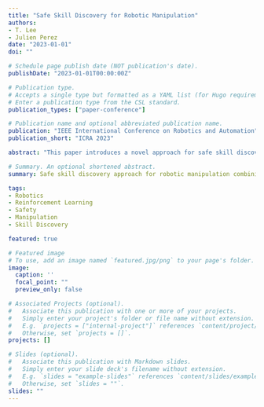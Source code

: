 ```yaml
---
title: "Safe Skill Discovery for Robotic Manipulation"
authors:
- T. Lee
- Julien Perez
date: "2023-01-01"
doi: ""

# Schedule page publish date (NOT publication's date).
publishDate: "2023-01-01T00:00:00Z"

# Publication type.
# Accepts a single type but formatted as a YAML list (for Hugo requirements).
# Enter a publication type from the CSL standard.
publication_types: ["paper-conference"]

# Publication name and optional abbreviated publication name.
publication: "IEEE International Conference on Robotics and Automation"
publication_short: "ICRA 2023"

abstract: "This paper introduces a novel approach for safe skill discovery in robotic manipulation tasks. We develop algorithms that enable robots to autonomously discover new manipulation skills while ensuring safety constraints are maintained throughout the learning process. Our method combines reinforcement learning with safety-aware exploration strategies to achieve robust skill acquisition in real-world robotic scenarios."

# Summary. An optional shortened abstract.
summary: Safe skill discovery approach for robotic manipulation combining reinforcement learning with safety constraints.

tags:
- Robotics
- Reinforcement Learning
- Safety
- Manipulation
- Skill Discovery

featured: true

# Featured image
# To use, add an image named `featured.jpg/png` to your page's folder. 
image:
  caption: ''
  focal_point: ""
  preview_only: false

# Associated Projects (optional).
#   Associate this publication with one or more of your projects.
#   Simply enter your project's folder or file name without extension.
#   E.g. `projects = ["internal-project"]` references `content/project/deep-learning/index.md`.
#   Otherwise, set `projects = []`.
projects: []

# Slides (optional).
#   Associate this publication with Markdown slides.
#   Simply enter your slide deck's filename without extension.
#   E.g. `slides = "example-slides"` references `content/slides/example-slides.md`.
#   Otherwise, set `slides = ""`.
slides: ""
---
```

